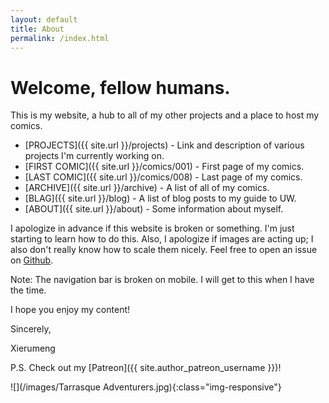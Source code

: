 ```yaml
---
layout: default
title: About
permalink: /index.html
---
```

# Welcome, fellow humans.

This is my website, a hub to all of my other projects and a place to host my comics.

* [PROJECTS]({{ site.url }}/projects) - Link and description of various projects I'm currently working on.
* [FIRST COMIC]({{ site.url }}/comics/001) - First page of my comics.
* [LAST COMIC]({{ site.url }}/comics/008) - Last page of my comics.
* [ARCHIVE]({{ site.url }}/archive) - A list of all of my comics.
* [BLAG]({{ site.url }}/blog) - A list of blog posts to my guide to UW.
* [ABOUT]({{ site.url }}/about) - Some information about myself.

I apologize in advance if this website is broken or something. I'm just starting to learn how to do this.
Also, I apologize if images are acting up; I also don't really know how to scale them nicely.
Feel free to open an issue on [Github](https://github.com/Xierumeng/Xierumeng.github.io).

Note: The navigation bar is broken on mobile. I will get to this when I have the time.

I hope you enjoy my content!

Sincerely,

Xierumeng

P.S. Check out my [Patreon]({{ site.author_patreon_username }})!

![](/images/Tarrasque Adventurers.jpg){:class="img-responsive"}
